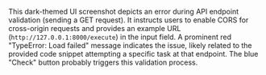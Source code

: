 This dark-themed UI screenshot depicts an error during API endpoint validation (sending a GET request). It instructs users to enable CORS for cross-origin requests and provides an example URL (`http://127.0.0.1:8000/execute`) in the input field. A prominent red "TypeError: Load failed" message indicates the issue, likely related to the provided code snippet attempting a specific task at that endpoint. The blue "Check" button probably triggers this validation process.